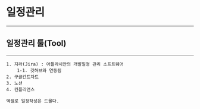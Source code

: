 # 일정관리
---

## 일정관리 툴(Tool)
---
```
1. 지라(Jira) : 아틀라시안의 개발일정 관리 소프트웨어
    1-1. 깃허브와 연동됨
2. 구글간트차트
3. 노션
4. 컨플리언스

엑셀로 일정작성은 드물다.
```
